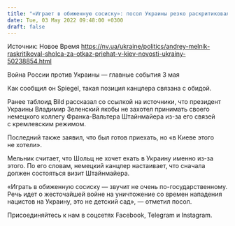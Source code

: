 ```yaml
---
title: "«Играет в обиженную сосиску»: посол Украины резко раскритиковал Шольца за отказ ехать в Киев"
date: Tue, 03 May 2022 09:48:00 +0300
draft: false
---
```

Источник: Новое Время https://nv.ua/ukraine/politics/andrey-melnik-raskritikoval-sholca-za-otkaz-priehat-v-kiev-novosti-ukrainy-50238854.html


Война России против Украины — главные события 3 мая

Как сообщил он Spiegel, такая позиция канцлера связана с обидой.

Ранее таблоид Bild рассказал со ссылкой на источники, что президент Украины Владимир Зеленский якобы не захотел принимать своего немецкого коллегу Франка-Вальтера Штайнмайера из-за его связей с кремлевским режимом.

Последний также заявил, что был готов приехать, но «в Киеве этого не хотели».

Мельник считает, что Шольц не хочет ехать в Украину именно из-за этого. По его словам, немецкий канцлер настаивает, что сначала должен состояться визит Штайнмайера.

«Играть в обиженную сосиску — звучит не очень по-государственному. Речь идет о жесточайшей войне на уничтожение со времен нападения нацистов на Украину, это не детский сад», — отметил посол.

Присоединяйтесь к нам в соцсетях Facebook, Telegram и Instagram.
